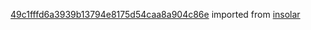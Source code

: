 [49c1fffd6a3939b13794e8175d54caa8a904c86e](https://github.com/insolar/insolar/commit/49c1fffd6a3939b13794e8175d54caa8a904c86e) imported from [insolar](https://github.com/insolar/insolar)
